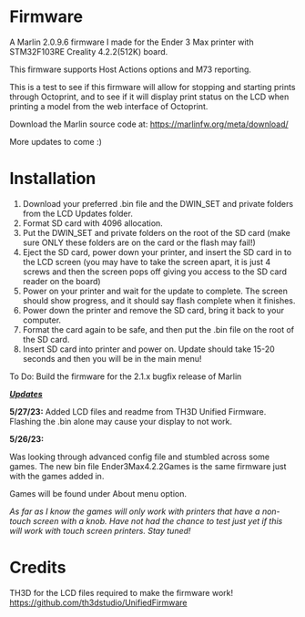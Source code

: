 # Firmware

A Marlin 2.0.9.6 firmware I made for the Ender 3 Max printer with STM32F103RE Creality 4.2.2(512K) board. 

This firmware supports Host Actions options and M73 reporting. 

This is a test to see if this firmware will allow for stopping and starting prints through Octoprint, and to see if it will display print status on the LCD when printing a model from the web interface of Octoprint. 

Download the Marlin source code at: https://marlinfw.org/meta/download/

More updates to come :)

# Installation
 1. Download your preferred .bin file and the DWIN_SET and private folders from the LCD Updates folder. 
 2. Format SD card with 4096 allocation.
 3. Put the DWIN_SET and private folders on the root of the SD card (make sure ONLY these folders are on the card or the flash may fail!)
 4. Eject the SD card, power down your printer, and insert the SD card in to the LCD screen (you may have to take the screen apart, it is just 4 screws and then the screen pops off giving you access to the SD card reader on the board)
 5. Power on your printer and wait for the update to complete. The screen should show progress, and it should say flash complete when it finishes. 
 6. Power down the printer and remove the SD card, bring it back to your computer. 
 7. Format the card again to be safe, and then put the .bin file on the root of the SD card. 
 8. Insert SD card into printer and power on. Update should take 15-20 seconds and then you will be in the main menu!

To Do: Build the firmware for the 2.1.x bugfix release of Marlin

<ins>***Updates***</ins>

  **5/27/23:**
  Added LCD files and readme from TH3D Unified Firmware. Flashing the .bin alone may cause your display to not work. 
  
  
  **5/26/23:**
    
   Was looking through advanced config file and stumbled across some games. The new bin file Ender3Max4.2.2Games is the same firmware just with the games added in. 
     
   Games will be found under About menu option.
    
   *As far as I know the games will only work with printers that have a non-touch screen with a knob. Have not had the chance to test just yet if this will work with touch screen printers. Stay tuned!*
   
   # Credits
   TH3D for the LCD files required to make the firmware work! https://github.com/th3dstudio/UnifiedFirmware
       
